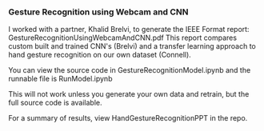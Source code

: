 ### Gesture Recognition using Webcam and CNN ###

I worked with a partner, Khalid Brelvi, to generate the IEEE Format report: GestureRecognitionUsingWebcamAndCNN.pdf
This report compares custom built and trained CNN's (Brelvi) and a transfer learning approach to hand gesture recognition on our own dataset (Connell).

You can view the source code in GestureRecognitionModel.ipynb and the runnable file is RunModel.ipynb

This will not work unless you generate your own data and retrain, but the full source code is available. 

For a summary of results, view HandGestureRecognitionPPT in the repo. 
